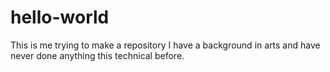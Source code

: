 # hello-world
This is me trying to make a repository
I have a background in arts and have never done anything this technical before.
